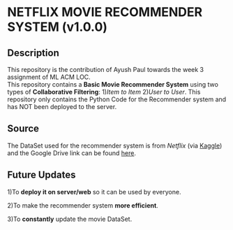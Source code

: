 # NETFLIX MOVIE RECOMMENDER SYSTEM  (v1.0.0)

## Description

  This repository is the contribution of Ayush Paul towards the week 3 assignment of ML ACM LOC.  
  This repository contains a **Basic Movie Recommender System** using two types of **Collaborative Filtering**: 1)*Item to Item*  2)*User to User*.
  This repository only contains the Python Code for the Recommender system and has NOT been deployed to the server.
  
  ## Source
  
  The DataSet used for the recommender system is from *Netflix* (via [Kaggle](https://www.kaggle.com/)) and the Google Drive link can be found [here](https://www.kaggle.com/netflix-inc/netflix-prize-data). 
  
## Future Updates

1)To **deploy it on server/web** so it can be used by everyone.  

2)To make the recommender system **more efficient**.  

3)To **constantly** update the movie DataSet.
